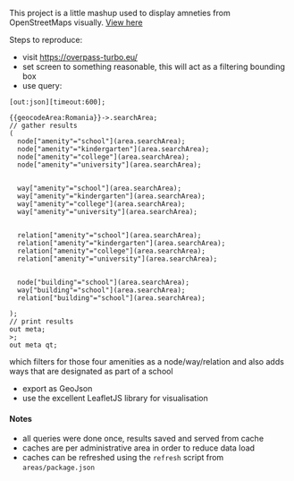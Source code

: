This project is a little mashup used to display amneties from OpenStreetMaps visually. [View here](https://bogdan00.github.io/area-around-schools/) 

Steps to reproduce:
* visit https://overpass-turbo.eu/
* set screen to something reasonable, this will act as a filtering bounding box
* use query: 
```
[out:json][timeout:600];

{{geocodeArea:Romania}}->.searchArea;
// gather results
(
  node["amenity"="school"](area.searchArea);
  node["amenity"="kindergarten"](area.searchArea);
  node["amenity"="college"](area.searchArea);
  node["amenity"="university"](area.searchArea);
  
  
  way["amenity"="school"](area.searchArea);
  way["amenity"="kindergarten"](area.searchArea);
  way["amenity"="college"](area.searchArea);
  way["amenity"="university"](area.searchArea);
  
  
  relation["amenity"="school"](area.searchArea);
  relation["amenity"="kindergarten"](area.searchArea);
  relation["amenity"="college"](area.searchArea);
  relation["amenity"="university"](area.searchArea);
  
  
  node["building"="school"](area.searchArea);
  way["building"="school"](area.searchArea);
  relation["building"="school"](area.searchArea);
  
);
// print results
out meta;
>;
out meta qt;
```
which filters for those four amenities as a node/way/relation and also adds ways that are designated as part of a school
* export as GeoJson
* use the excellent LeafletJS library for visualisation
 
#### Notes
* all queries were done once, results saved and served from cache
* caches are per administrative area in order to reduce data load
* caches can be refreshed using the `refresh` script from `areas/package.json`
